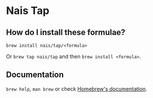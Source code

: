 # Nais Tap

## How do I install these formulae?

`brew install nais/tap/<formula>`

Or `brew tap nais/tap` and then `brew install <formula>`.

## Documentation

`brew help`, `man brew` or check [Homebrew's documentation](https://docs.brew.sh).
